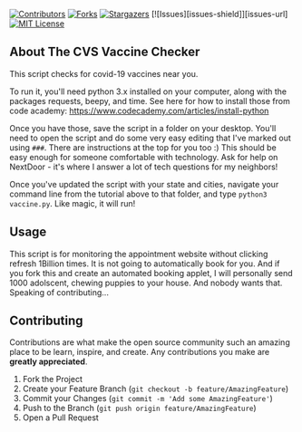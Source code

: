 <!-- PROJECT SHIELDS -->
<!--
*** I'm using markdown "reference style" links for readability.
*** Reference links are enclosed in brackets [ ] instead of parentheses ( ).
*** See the bottom of this document for the declaration of the reference variables
*** for contributors-url, forks-url, etc. This is an optional, concise syntax you may use.
*** https://www.markdownguide.org/basic-syntax/#reference-style-links
-->
[![Contributors][contributors-shield]][contributors-url]
[![Forks][forks-shield]][forks-url]
[![Stargazers][stars-shield]][stars-url]
[![Issues][issues-shield]][issues-url]
[![MIT License][license-shield]][license-url]

<!-- ABOUT THE PROJECT -->
## About The CVS Vaccine Checker

This script checks for covid-19 vaccines near you. 

To run it, you'll need python 3.x installed on your computer, along with the packages requests, beepy, and time. See here for how to install those from code academy: https://www.codecademy.com/articles/install-python

Once you have those, save the script in a folder on your desktop. You'll need to open the script and do some very easy editing that I've marked out using `###`. There are instructions at the top for you too :) This should be easy enough for someone comfortable with technology. Ask for help on NextDoor - it's where I answer a lot of tech questions for my neighbors!

Once you've updated the script with your state and cities, navigate your command line from the tutorial above to that folder, and type `python3 vaccine.py`. Like magic, it will run!

## Usage

This script is for monitoring the appointment website without clicking refresh 1Billion times. It is not going to automatically book for you. And if you fork this and create an automated booking applet, I will personally send 1000 adolscent, chewing puppies to your house. And nobody wants that.  Speaking of contributing...

## Contributing

Contributions are what make the open source community such an amazing place to be learn, inspire, and create. Any contributions you make are **greatly appreciated**.

1. Fork the Project
2. Create your Feature Branch (`git checkout -b feature/AmazingFeature`)
3. Commit your Changes (`git commit -m 'Add some AmazingFeature'`)
4. Push to the Branch (`git push origin feature/AmazingFeature`)
5. Open a Pull Request

<!-- MARKDOWN LINKS & IMAGES -->
<!-- https://www.markdownguide.org/basic-syntax/#reference-style-links -->
[contributors-shield]: https://img.shields.io/github/contributors/othneildrew/Best-README-Template.svg?style=for-the-badge
[contributors-url]: https://github.com/burgamacha/CVS-vaccine-checker/graphs/contributors
[forks-shield]: https://img.shields.io/github/forks/burgamacha/CVS-vaccine-checker.svg?style=for-the-badge
[forks-url]: https://github.com/burgamacha/CVS-vaccine-checker/network/members
[stars-shield]: https://img.shields.io/github/stars/burgamacha/CVS-vaccine-checker.svg?style=for-the-badge
[stars-url]: https://github.com/burgamacha/CVS-vaccine-checker/stargazers
[license-shield]: https://img.shields.io/github/license/burgamacha/CVS-vaccine-checker.svg?style=for-the-badge
[license-url]: https://github.com/burgamacha/CVS-vaccine-checker/blob/master/LICENSE.txt
